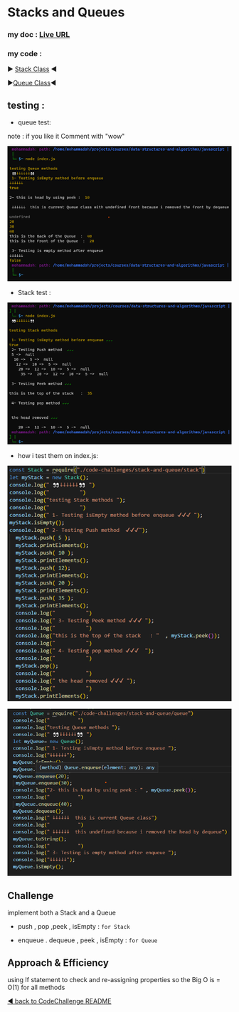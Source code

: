 # Stacks and Queues

### my doc : [Live URL](https://mohammadsh96.github.io/reading-notes/StacksAndQueues.html)

### my code :
▶ [Stack Class](./stack.js) ◀

▶[Queue Class](queue.js)◀

 ## testing :

 - queue test:

 note : if you like it Comment with "wow"

![Queue](newQ.png)

- Stack test :

![stack](Stacktest.png)

- how i test them on index.js:

![indexS](indexStack.png)

![indexQ](indexQueue.png)


## Challenge

 implement both a Stack and a Queue

 - push , pop ,peek , isEmpty : `for Stack`

- enqueue . dequeue , peek , isEmpty : `for Queue`

## Approach & Efficiency

using If statement to check  and  re-assigning properties
 so the Big O is  = O(1) for all methods


[◀ back to CodeChallenge README ](../README.md)
